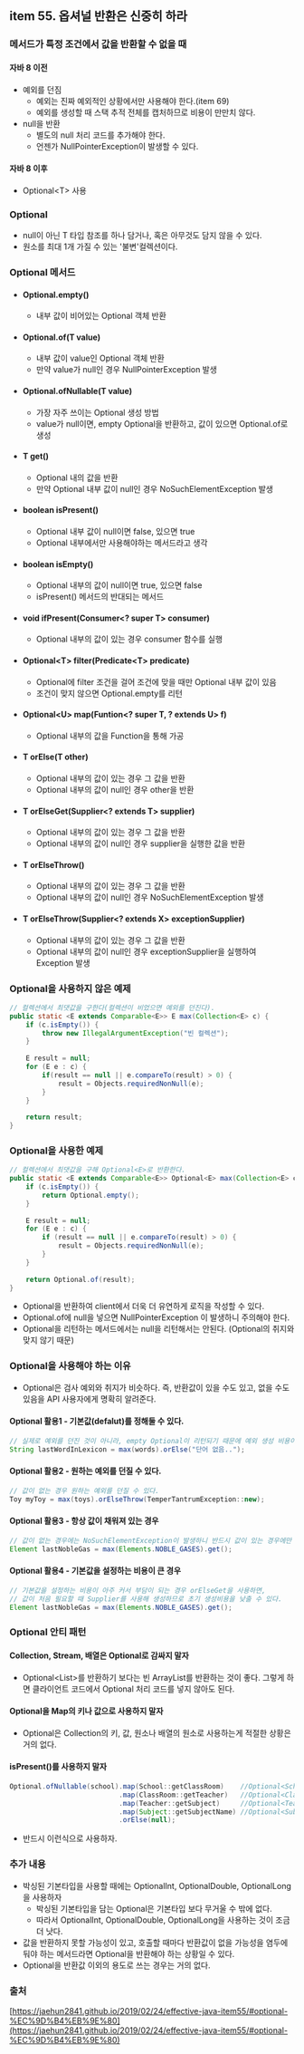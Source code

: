 ## item 55. 옵셔널 반환은 신중히 하라

### 메서드가 특정 조건에서 값을 반환할 수 없을 때
#### 자바 8 이전
- 예외를 던짐
  - 예외는 진짜 예외적인 상황에서만 사용해야 한다.(item 69) 
  - 예외를 생성할 때 스택 추적 전체를 캡처하므로 비용이 만만치 않다.
- null을 반환
  - 별도의 null 처리 코드를 추가해야 한다.
  - 언젠가 NullPointerException이 발생할 수 있다.

#### 자바 8 이후
- Optional\<T> 사용

### Optional
- null이 아닌 T 타입 참조를 하나 담거나, 혹은 아무것도 담지 않을 수 있다.
- 원소를 최대 1개 가질 수 있는 '불변'컬렉션이다.

### Optional 메서드
- #### Optional.empty()
  - 내부 값이 비어있는 Optional 객체 반환
- #### Optional.of(T value)
  - 내부 값이 value인 Optional 객체 반환
  - 만약 value가 null인 경우 NullPointerException 발생
- #### Optional.ofNullable(T value)
  - 가장 자주 쓰이는 Optional 생성 방법
  - value가 null이면, empty Optional을 반환하고, 값이 있으면 Optional.of로 생성
- #### T get()
  - Optional 내의 값을 반환
  - 만약 Optional 내부 값이 null인 경우 NoSuchElementException 발생
- #### boolean isPresent()
  - Optional 내부 값이 null이면 false, 있으면 true
  - Optional 내부에서만 사용해야하는 메서드라고 생각
- #### boolean isEmpty()
  - Optional 내부의 값이 null이면 true, 있으면 false
  - isPresent() 메서드의 반대되는 메서드
- #### void ifPresent(Consumer\<? super T> consumer)
  - Optional 내부의 값이 있는 경우 consumer 함수를 실행
- #### Optional\<T> filter(Predicate\<T> predicate)
  - Optional에 filter 조건을 걸어 조건에 맞을 때만 Optional 내부 값이 있음
  - 조건이 맞지 않으면 Optional.empty를 리턴
- #### Optional\<U> map(Funtion\<? super T, ? extends U> f)
  - Optional 내부의 값을 Function을 통해 가공
- #### T orElse(T other)
  - Optional 내부의 값이 있는 경우 그 값을 반환
  - Optional 내부의 값이 null인 경우 other을 반환
- #### T orElseGet(Supplier\<? extends T> supplier)
  - Optional 내부의 값이 있는 경우 그 값을 반환
  - Optional 내부의 값이 null인 경우 supplier을 실행한 값을 반환
- #### T orElseThrow()
  - Optional 내부의 값이 있는 경우 그 값을 반환
  - Optional 내부의 값이 null인 경우 NoSuchElementException 발생
- #### T orElseThrow(Supplier\<? extends X> exceptionSupplier)
  - Optional 내부의 값이 있는 경우 그 값을 반환
  - Optional 내부의 값이 null인 경우 exceptionSupplier을 실행하여 Exception 발생

### Optional을 사용하지 않은 예제
```java
// 컬렉션에서 최댓값을 구한다(컬렉션이 비었으면 예외를 던진다).
public static <E extends Comparable<E>> E max(Collection<E> c) {
    if (c.isEmpty()) {
        throw new IllegalArgumentException("빈 컬렉션");
    }
    
    E result = null;
    for (E e : c) {
        if(result == null || e.compareTo(result) > 0) {
            result = Objects.requiredNonNull(e);
        }
    }
    
    return result;
}
```

### Optional을 사용한 예제
```java
// 컬렉션에서 최댓값을 구해 Optional<E>로 반환한다.
public static <E extends Comparable<E>> Optional<E> max(Collection<E> c) {
    if (c.isEmpty()) {
        return Optional.empty();
    }
    
    E result = null;
    for (E e : c) {
        if (result == null || e.compareTo(result) > 0) {
            result = Objects.requiredNonNull(e);
        }
    }
    
    return Optional.of(result);
}
```

- Optional을 반환하여 client에서 더욱 더 유연하게 로직을 작성할 수 있다.
- Optional.of에 null을 넣으면 NullPointerException 이 발생하니 주의해야 한다.
- Optional을 리턴하는 메서드에서는 null을 리턴해서는 안된다. (Optional의 취지와 맞지 않기 때문)

### Optional을 사용해야 하는 이유
- Optional은 검사 예외와 취지가 비슷하다. 즉, 반환값이 있을 수도 있고, 없을 수도 있음을 API 사용자에게 명확히 알려준다.


#### Optional 활용1 - 기본값(defalut)를 정해둘 수 있다.
```java
// 실제로 예외를 던진 것이 아니라, empty Optional이 리턴되기 때문에 예외 생성 비용이 들지 않는다.
String lastWordInLexicon = max(words).orElse("단어 없음..");
```

#### Optional 활용2 - 원하는 예외를 던질 수 있다.
```java
// 값이 없는 경우 원하는 예외를 던질 수 있다.
Toy myToy = max(toys).orElseThrow(TemperTantrumException::new);
```

#### Optional 활용3 - 항상 값이 채워져 있는 경우
```java
// 값이 없는 경우에는 NoSuchElementException이 발생하니 반드시 값이 있는 경우에만 사용해야 한다.
Element lastNobleGas = max(Elements.NOBLE_GASES).get();
```

#### Optional 활용4 - 기본값을 설정하는 비용이 큰 경우
```java
// 기본값을 설정하는 비용이 아주 커서 부담이 되는 경우 orElseGet을 사용하면,
// 값이 처음 필요할 때 Supplier를 사용해 생성하므로 초기 생성비용을 낮출 수 있다.
Element lastNobleGas = max(Elements.NOBLE_GASES).get();
```

### Optional 안티 패턴
#### Collection, Stream, 배열은 Optional로 감싸지 말자
- Optional<List<T>>를 반환하기 보다는 빈 ArrayList를 반환하는 것이 좋다. 그렇게 하면 클라이언트 코드에서 Optional 처리 코드를 넣지 않아도 된다.

#### Optional을 Map의 키나 값으로 사용하지 말자
- Optional은 Collection의 키, 값, 원소나 배열의 원소로 사용하는게 적절한 상황은 거의 없다.

#### isPresent()를 사용하지 말자
```java
Optional.ofNullable(school).map(School::getClassRoom)    //Optional<School>
                           .map(ClassRoom::getTeacher)   //Optional<ClassRoom>
                           .map(Teacher::getSubject)     //Optional<Teacher>
                           .map(Subject::getSubjectName) //Optional<Subject>
                           .orElse(null);
```
- 반드시 이런식으로 사용하자.


### 추가 내용
- 박싱된 기본타입을 사용할 때에는 OptionalInt, OptionalDouble, OptionalLong을 사용하자
  - 박싱된 기본타입을 담는 Optional은 기본타입 보다 무거울 수 밖에 없다.
  - 따라서 OptionalInt, OptionalDouble, OptionalLong을 사용하는 것이 조금 더 낫다.
- 값을 반환하지 못할 가능성이 있고, 호출할 때마다 반환값이 없을 가능성을 염두에 둬야 하는 메서드라면
Optional을 반환해야 하는 상황일 수 있다.
- Optional을 반환값 이외의 용도로 쓰는 경우는 거의 없다.


### 출처
[https://jaehun2841.github.io/2019/02/24/effective-java-item55/#optional-%EC%9D%B4%EB%9E%80](https://jaehun2841.github.io/2019/02/24/effective-java-item55/#optional-%EC%9D%B4%EB%9E%80)
